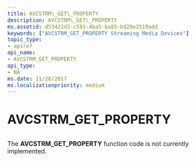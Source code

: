 ```yaml
---
title: AVCSTRM\_GET\_PROPERTY
description: AVCSTRM\_GET\_PROPERTY
ms.assetid: d53422d3-c591-4ba5-ba85-bd20e2519add
keywords: ["AVCSTRM_GET_PROPERTY Streaming Media Devices"]
topic_type:
- apiref
api_name:
- AVCSTRM_GET_PROPERTY
api_type:
- NA
ms.date: 11/28/2017
ms.localizationpriority: medium
---
```


# AVCSTRM\_GET\_PROPERTY


## <span id="ddk_avcstrm_get_property_ks"></span><span id="DDK_AVCSTRM_GET_PROPERTY_KS"></span>


The **AVCSTRM\_GET\_PROPERTY** function code is not currently implemented.

 

 






